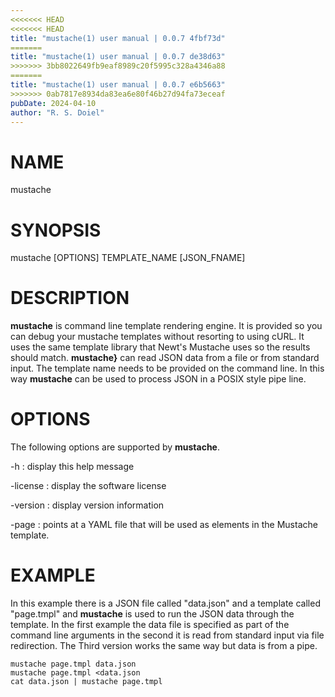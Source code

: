 ```yaml
---
<<<<<<< HEAD
<<<<<<< HEAD
title: "mustache(1) user manual | 0.0.7 4fbf73d"
=======
title: "mustache(1) user manual | 0.0.7 de38d63"
>>>>>>> 3bb8022649fb9eaf8989c20f5995c328a4346a88
=======
title: "mustache(1) user manual | 0.0.7 e6b5663"
>>>>>>> 0ab7817e8934da83ea6e80f46b27d94fa73eceaf
pubDate: 2024-04-10
author: "R. S. Doiel"
---
```


# NAME

mustache

# SYNOPSIS

mustache [OPTIONS] TEMPLATE_NAME [JSON_FNAME]

# DESCRIPTION

**mustache** is command line template rendering engine. It is provided so
you can debug your mustache templates without resorting to using cURL. It uses
the same template library that Newt's Mustache uses so the results should
match. **mustache}** can read JSON data from a file or from standard 
input. The template name needs to be provided on the command line.
In this way **mustache** can be used to process JSON in a POSIX style
pipe line.

# OPTIONS

The following options are supported by **mustache**.

-h
: display this help message

-license
: display the software license

-version
: display version information

-page
: points at a YAML file that will be used as elements in the Mustache template.

# EXAMPLE

In this example there is a JSON file called "data.json" and a template called "page.tmpl"
and **mustache** is used to run the JSON data through the template. In the first
example the data file is specified as part of the command line arguments in the
second it is read from standard input via file redirection. The Third version
works the same way but data is from a pipe.

~~~shell
mustache page.tmpl data.json
mustache page.tmpl <data.json
cat data.json | mustache page.tmpl
~~~


